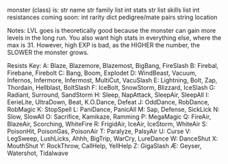 monster (class) is:
str name
str family
list int stats
str list skills
list int resistances
coming soon:
int rarity
dict pedigree/mate pairs
string location

Notes:
LVL goes  is theoretically good because the monster can gain more levels in the long run. You also want high stats in
everything else, where the max is 31. However, high EXP is bad, as the HIGHER the number, the SLOWER the monster grows.

Resists Key:
A: Blaze, Blazemore, Blazemost, BigBang, FireSlash
B: Firebal, Firebane, Firebolt
C: Bang, Boom, Explodet
D: WindBeast, Vacuum, Infernos, Infermore, Infermost, MultiCut, VacuSlash
E: Lightning, Bolt, Zap, Thordain, Hellblast, BoltSlash
F: IceBolt, SnowStorm, Blizzard, IceSlash
G: Radiant, Surround, SandStorm
H: Sleep, NapAttack, SleepAir, SleepAll
I: EerieLite, UltraDown, Beat, K.O.Dance, Defeat
J: OddDance, RobDance, RobMagic
K: StopSpell
L: PaniDance, PanicAll
M: Sap, Defense, SickLick
N: Slow, SlowAll
O: Sacrifice, Kamikaze, Ramming
P: MegaMagic
Q: FireAir, BlazeAir, Scorching, WhiteFire
R: FrigidAir, IceAir, IceStorm, WhiteAir
S: PoisonHit, PoisonGas, PoisonAir
T: Paralyze, PalsyAir
U: Curse
V: LegSweep, LushLicks, Ahhh, BigTrip, WarCry, LureDance
W: DanceShut
X: MouthShut
Y: RockThrow, CallHelp, YellHelp
Z: GigaSlash
Æ: Geyser, Watershot, Tidalwave